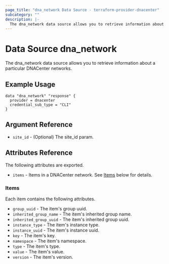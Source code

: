 ```yaml
---
page_title: "dna_network Data Source - terraform-provider-dnacenter"
subcategory: ""
description: |-
  The dna_network data source allows you to retrieve information about a particular DNACenter networks.
---
```


# Data Source dna_network

The dna_network data source allows you to retrieve information about a particular DNACenter networks.

## Example Usage

```hcl
data "dna_network" "response" {
  provider = dnacenter
  credential_sub_type = "CLI"
}
```

## Argument Reference

- `site_id` - (Optional) The site_id param.

## Attributes Reference

The following attributes are exported.

- `items` - Items in a DNACenter network. See [Items](#items) below for details.

### Items

Each item contains the following attributes.

- `group_uuid` - The item's group uuid.
- `inherited_group_name` - The item's inherited group name.
- `inherited_group_uuid` - The item's inherited group uuid.
- `instance_type` - The item's instance type.
- `instance_uuid` - The item's instance uuid.
- `key` - The item's key.
- `namespace` - The item's namespace.
- `type` - The item's type.
- `value` - The item's value.
- `version` - The item's version.
